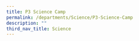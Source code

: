```yaml
---
title: P3 Science Camp
permalink: /departments/Science/P3-Science-Camp
description: ""
third_nav_title: Science
---
```

